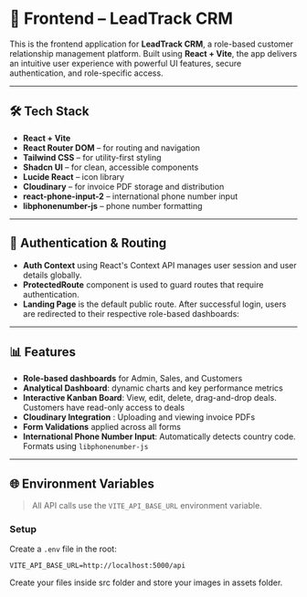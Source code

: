 # 🧩 Frontend – LeadTrack CRM

This is the frontend application for **LeadTrack CRM**, a role-based customer relationship management platform. Built using **React + Vite**, the app delivers an intuitive user experience with powerful UI features, secure authentication, and role-specific access.

---

## 🛠️ Tech Stack

- **React + Vite**
- **React Router DOM** – for routing and navigation
- **Tailwind CSS** – for utility-first styling
- **Shadcn UI** – for clean, accessible components
- **Lucide React** – icon library
- **Cloudinary** – for invoice PDF storage and distribution
- **react-phone-input-2** – international phone number input
- **libphonenumber-js** – phone number formatting

---

## 🔐 Authentication & Routing

- **Auth Context** using React's Context API manages user session and user details globally.
- **ProtectedRoute** component is used to guard routes that require authentication.
- **Landing Page** is the default public route. After successful login, users are redirected to their respective role-based dashboards:


---

## 📊 Features

- **Role-based dashboards** for Admin, Sales, and Customers
- **Analytical Dashboard**: dynamic charts and key performance metrics
- **Interactive Kanban Board**: View, edit, delete, drag-and-drop deals. Customers have read-only access to deals
- **Cloudinary Integration** : Uploading and viewing invoice PDFs
- **Form Validations** applied across all forms
- **International Phone Number Input**: Automatically detects country code. Formats using `libphonenumber-js`

---

## 🌐 Environment Variables

> All API calls use the `VITE_API_BASE_URL` environment variable.

### Setup

Create a `.env` file in the root:

```env
VITE_API_BASE_URL=http://localhost:5000/api
```

Create your files inside src folder and store your images in assets folder.
